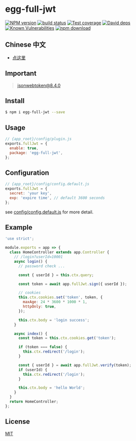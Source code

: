 # egg-full-jwt

[![NPM version][npm-image]][npm-url]
[![build status][travis-image]][travis-url]
[![Test coverage][codecov-image]][codecov-url]
[![David deps][david-image]][david-url]
[![Known Vulnerabilities][snyk-image]][snyk-url]
[![npm download][download-image]][download-url]

[npm-image]: https://img.shields.io/npm/v/egg-full-jwt.svg?style=flat-square
[npm-url]: https://npmjs.org/package/egg-full-jwt
[travis-image]: https://img.shields.io/travis/eggjs/egg-full-jwt.svg?style=flat-square
[travis-url]: https://travis-ci.org/eggjs/egg-full-jwt
[codecov-image]: https://img.shields.io/codecov/c/github/eggjs/egg-full-jwt.svg?style=flat-square
[codecov-url]: https://codecov.io/github/eggjs/egg-full-jwt?branch=master
[david-image]: https://img.shields.io/david/eggjs/egg-full-jwt.svg?style=flat-square
[david-url]: https://david-dm.org/eggjs/egg-full-jwt
[snyk-image]: https://snyk.io/test/npm/egg-full-jwt/badge.svg?style=flat-square
[snyk-url]: https://snyk.io/test/npm/egg-full-jwt
[download-image]: https://img.shields.io/npm/dm/egg-full-jwt.svg?style=flat-square
[download-url]: https://npmjs.org/package/egg-full-jwt

<!--
Description here.
-->

## Chinese 中文

- [点这里](./README.zh_CN.md)

## Important

> jsonwebtoken@8.4.0

## Install

```bash
$ npm i egg-full-jwt --save
```

## Usage

```js
// {app_root}/config/plugin.js
exports.fullJwt = {
  enable: true,
  package: 'egg-full-jwt',
};
```

## Configuration

```js
// {app_root}/config/config.default.js
exports.fullJwt = {
  secret: 'your key',
  exp: 'expire time', // default 3600 seconds
};
```

see [config/config.default.js](config/config.default.js) for more detail.

## Example

```js
'use strict';

module.exports = app => {
  class HomeController extends app.Controller {
    // /login?userId=10001
    async login() {
      // password check ...

      const { userId } = this.ctx.query;

      const token = await app.fullJwt.sign({ userId });

      // cookies
      this.ctx.cookies.set('token', token, {
        maxAge: 24 * 3600 * 1000 * 1,
        httpOnly: true,
      });

      this.ctx.body = 'login success';
    }

    async index() {
      const token = this.ctx.cookies.get('token');

      if (token === false) {
        this.ctx.redirect('/login');
      }

      const { userId } = await app.fullJwt.verify(token);
      if (userId) {
        this.ctx.redirect('/login');
      }

      this.ctx.body = 'hello World';
    }
  }
  return HomeController;
};
```

## License

[MIT](LICENSE)
